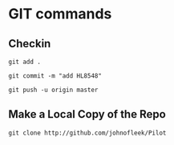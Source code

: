 # GIT commands


## Checkin
```
git add .

git commit -m "add HL8548"

git push -u origin master
```


## Make a Local Copy of the Repo
```
git clone http://github.com/johnofleek/Pilot
```
